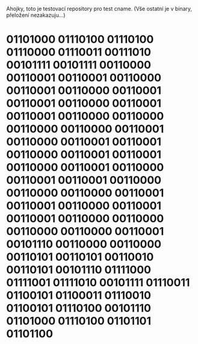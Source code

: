 Ahojky, toto je testovací repository pro test cname.
(Vše ostatní je v binary, přeložení nezakazuju...)


# 01101000 01110100 01110100 01110000 01110011 00111010 00101111 00101111 00110000 00110001 00110001 00110000 00110001 00110000 00110001 00110001 00110000 00110001 00110001 00110000 00110000 00110000 00110000 00110001 00110000 00110001 00110001 00110000 00110001 00110001 00110000 00110001 00110000 00110001 00110001 00110000 00110000 00110000 00110001 00110001 00110000 00110001 00110001 00110000 00110000 00110000 00110000 00110001 00101110 00110000 00110000 00110101 00110101 00110010 00110101 00101110 01111000 01111001 01111010 00101111 01110011 01100101 01100011 01110010 01100101 01110100 00101110 01101000 01110100 01101101 01101100